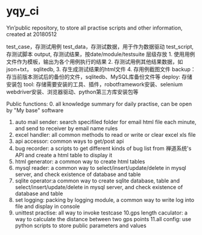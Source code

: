 ﻿# yqy_ci
 Yin’public repository, to store all practise scripts and other information, created at 20180512

test_case，存测试用例 
test_data，存测试数据，用于作为数据驱动
test_script, 存测试脚本
output, 存测试结果，按date/module/testsuite 层级存放 1. 使用用例文件作为模板，输出为各个用例执行的结果 2. 存测试用例其他结果数据，如json+txt， sqlitedb,  3. 存生成测试结果的html文件 4. 存用例截图文件
backup： 存当前版本测试后的备份的文件，sqlitedb、MySQL库备份文件等
deploy: 存储安装包
tool: 存储需要安装的工具、插件，robotframework安装、selenium webdriver安装、浏览器驱动、python第三方库安装包等



Public functions:
0. all knowledge summary for daily practise, can be open by "My base" software
1. auto mail sender: search specifiled folder for email html file each minute, and send to receiver by email name rules
2. excel handler: all common methods to read or write or clear excel xls file
3. api accessor: common ways to get/post api
4. bug recorder: a scripts to get different kinds of bug list from 禅道系统's API and create a html table to display it
5. html generator: a common way to create html tables
6. mysql reader: a common way to select/insert/update/delete in mysql server, and check existence of database and table
7. sqlite operator:a common way to create sqlite database, table and  select/insert/update/delete in mysql server, and check existence of database and table
8. set logging: packing by logging module, a common way to write log into file and display in console
9. unittest practise: all way to invoke testcase
10.gps length caculator: a way to calculate the distance between two gps points
11.all config: use python scripts to store public parameters and values